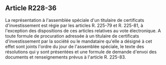 Article R228-36
----
La représentation à l'assemblée spéciale d'un titulaire de certificats
d'investissement est régie par les articles R. 225-79 et R. 225-81, à
l'exception des dispositions de ces articles relatives au vote électronique. A
toute formule de procuration adressée à un titulaire de certificats
d'investissement par la société ou le mandataire qu'elle a désigné à cet effet
sont joints l'ordre du jour de l'assemblée spéciale, le texte des résolutions
qui y sont présentées et une formule de demande d'envoi des documents et
renseignements prévus à l'article R. 225-83.
